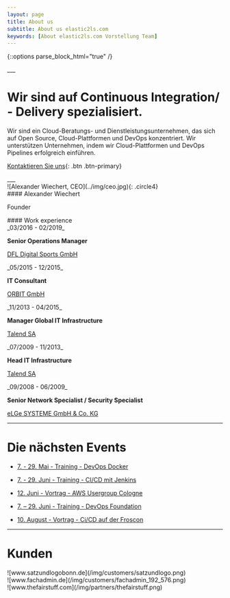 ```yaml
---
layout: page
title: About us
subtitle: About us elastic2ls.com
keywords: [About elastic2ls.com Vorstellung Team]
---
```

{::options parse_block_html="true" /}
<div class="slider">
___
<div id="carousel" class="carousel">
<div class="carousel-inner">

# Wir sind auf Continuous Integration/ - Delivery spezialisiert.

<div class="boxes flexible about">
Wir sind ein Cloud-Beratungs- und Dienstleistungsunternehmen, das sich auf Open Source, Cloud-Plattformen und DevOps konzentriert. Wir unterstützen Unternehmen, indem wir Cloud-Plattformen und DevOps Pipelines erfolgreich einführen.
</div>

[Kontaktieren Sie uns](mailto:info@elastic2ls.com?subject=feedback){: .btn .btn-primary}

</div>
</div>
</div>
___

<div class="grid-content-about">

<div class="col-sm-8 col-md-4">
<div class="boxes flexible about">
![Alexander Wiechert, CEO](../img/ceo.jpg){: .circle4}
</div>
</div>

<div class="col-sm-8 col-md-4">
<div class="boxes flexible about">
#### Alexander Wiechert

Founder

<p class="circle3"><a href="https://www.xing.com/profile/Alexander_Wiechert/cv" target="_blank" class="fa fa-xing"></a></p>
<p class="circle3"><a href="https://www.linkedin.com/in/alexander-wiechert/" target="_blank" class="fa fa-linkedin"></a></p>
</div>
</div>

<div class="col-sm-8 col-md-4">
<div class="boxes flexible about">
#### Work experience

<div class="workdescription">
_03/2016 - 02/2019_

**Senior Operations Manager**

[DFL Digital Sports GmbH](https:/www.bundesliga.com/)
</div>

<div class="workdescription">
_05/2015 - 12/2015_

**IT Consultant**

[ORBIT GmbH](https://www.orbit.de)
</div>

<div class="workdescription">
_11/2013 - 04/2015_

**Manager Global IT Infrastructure**

[Talend SA](https://www.talend.com)
</div>

<div class="workdescription">
_07/2009 - 11/2013_

**Head IT Infrastructure**

[Talend SA](https://www.talend.com)
</div>


<div class="workdescription">
_09/2008 - 06/2009_

**Senior Network Specialist / Security Specialist**

[eLGe SYSTEME GmbH & Co. KG](https://www.elge.de)
</div>


</div>
</div>



<div class="col-sm-24 col-md-12">

___

<div class="grid-content">

<div class="offer_head">

# Die nächsten Events

</div>



* [7\. - 29\. Mai - Training - DevOps Docker](../docker-training)

* [7\. - 29\. Juni - Training - CI/CD mit Jenkins](../jenkins-training)


* [12\. Juni - Vortrag - AWS Usergroup Cologne](#)


* [7\. – 29\. Juni - Training - DevOps Foundation](../devops-training)

* [10\. August - Vortrag - Ci/CD auf der Froscon](#)


___

</div>

# Kunden

<div id="carousel-partner" class="carousel slide" data-interval="5000" data-ride="carousel">

<div class="carousel-inner">

<div class="item active">![www.satzundlogobonn.de](/img/customers/satzundlogo.png)
</div>

<div class="item">![www.fachadmin.de](/img/customers/fachadmin_192_576.png)
</div>

<div class="item">![www.thefairstuff.com](/img/partners/thefairstuff.png)
</div>

</div>


</div>

</div>


</div>

